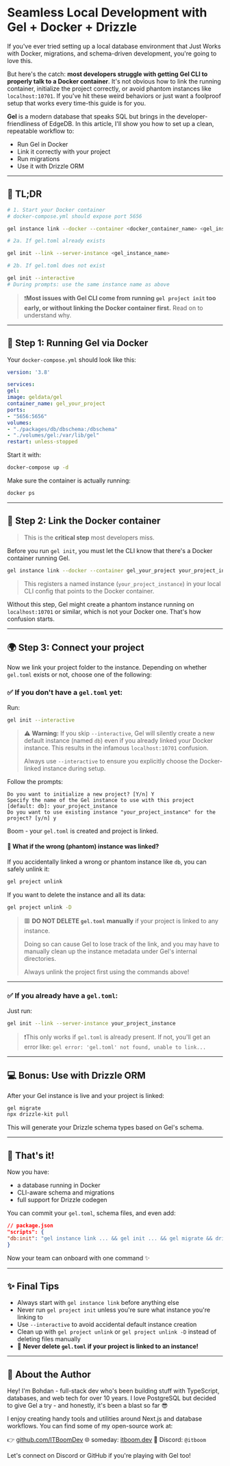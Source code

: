 # Seamless Local Development with Gel + Docker + Drizzle

If you've ever tried setting up a local database environment that Just Works with Docker, migrations, and schema-driven development, you're going to love this.

But here's the catch: **most developers struggle with getting Gel CLI to properly talk to a Docker container**. It's not obvious how to link the running container, initialize the project correctly, or avoid phantom instances like `localhost:10701`. If you've hit these weird behaviors or just want a foolproof setup that works every time-this guide is for you.

**Gel** is a modern database that speaks SQL but brings in the developer-friendliness of EdgeDB. In this article, I'll show you how to set up a clean, repeatable workflow to:

* Run Gel in Docker
* Link it correctly with your project
* Run migrations
* Use it with Drizzle ORM

---

## 🔁 TL;DR

```bash
# 1. Start your Docker container
# docker-compose.yml should expose port 5656

gel instance link --docker --container <docker_container_name> <gel_instance_name>

# 2a. If gel.toml already exists

gel init --link --server-instance <gel_instance_name>

# 2b. If gel.toml does not exist

gel init --interactive
# During prompts: use the same instance name as above
```

> ❗️**Most issues with Gel CLI come from running `gel project init` too early, or without linking the Docker container first.** Read on to understand why.

---

## 🏢 Step 1: Running Gel via Docker

Your `docker-compose.yml` should look like this:

```yaml
version: '3.8'

services:
gel:
image: geldata/gel
container_name: gel_your_project
ports:
- "5656:5656"
volumes:
- "./packages/db/dbschema:/dbschema"
- "./volumes/gel:/var/lib/gel"
restart: unless-stopped
```

Start it with:

```bash
docker-compose up -d
```

Make sure the container is actually running:

```bash
docker ps
```

---

## 🔗 Step 2: Link the Docker container

> This is the **critical step** most developers miss.

Before you run `gel init`, you must let the CLI know that there's a Docker container running Gel.

```bash
gel instance link --docker --container gel_your_project your_project_instance
```

> This registers a named instance (`your_project_instance`) in your local CLI config that points to the Docker container.

Without this step, Gel might create a phantom instance running on `localhost:10701` or similar, which is not your Docker one. That's how confusion starts.

---

## 🌍 Step 3: Connect your project

Now we link your project folder to the instance. Depending on whether `gel.toml` exists or not, choose one of the following:

### ✅ If you don't have a `gel.toml` yet:

Run:

```bash
gel init --interactive
```

> ⚠️ **Warning:** If you skip `--interactive`, Gel will silently create a new default instance (named `db`) even if you already linked your Docker instance. This results in the infamous `localhost:10701` confusion.
>
> Always use `--interactive` to ensure you explicitly choose the Docker-linked instance during setup.

Follow the prompts:

```
Do you want to initialize a new project? [Y/n] Y
Specify the name of the Gel instance to use with this project [default: db]: your_project_instance
Do you want to use existing instance "your_project_instance" for the project? [y/n] y
```

Boom - your `gel.toml` is created and project is linked.

#### 🚫 What if the wrong (phantom) instance was linked?

If you accidentally linked a wrong or phantom instance like `db`, you can safely unlink it:

```bash
gel project unlink
```

If you want to delete the instance and all its data:

```bash
gel project unlink -D
```

> 🟥 **DO NOT DELETE `gel.toml` manually** if your project is linked to any instance.
>
> Doing so can cause Gel to lose track of the link, and you may have to manually clean up the instance metadata under Gel's internal directories.
>
> Always unlink the project first using the commands above!

---

### ✅ If you already have a `gel.toml`:

Just run:

```bash
gel init --link --server-instance your_project_instance
```

> ❗️This only works if `gel.toml` is already present.
> If not, you'll get an error like:
> `gel error: 'gel.toml' not found, unable to link...`

---

## 💻 Bonus: Use with Drizzle ORM

After your Gel instance is live and your project is linked:

```bash
gel migrate
npx drizzle-kit pull
```

This will generate your Drizzle schema types based on Gel's schema.

---

## 🚀 That's it!

Now you have:

* a database running in Docker
* CLI-aware schema and migrations
* full support for Drizzle codegen

You can commit your `gel.toml`, schema files, and even add:

```json
// package.json
"scripts": {
"db:init": "gel instance link ... && gel init ... && gel migrate && drizzle-kit pull"
}
```

Now your team can onboard with one command ✨

---

## ✨ Final Tips

* Always start with `gel instance link` before anything else
* Never run `gel project init` unless you're sure what instance you're linking to
* Use `--interactive` to avoid accidental default instance creation
* Clean up with `gel project unlink` or `gel project unlink -D` instead of deleting files manually
* 🔴 **Never delete `gel.toml` if your project is linked to an instance!**

---

## 🤝 About the Author

Hey! I'm Bohdan - full-stack dev who's been building stuff with TypeScript, databases, and web tech for over 10 years. I love PostgreSQL but decided to give Gel a try - and honestly, it's been a blast so far 😎

I enjoy creating handy tools and utilities around Next.js and database workflows. You can find some of my open-source work at:

👉 [github.com/ITBoomDev](https://github.com/ITBoomDev)
🌐 someday: [itboom.dev](https://itboom.dev)
💬 Discord: `@itboom`

Let's connect on Discord or GitHub if you're playing with Gel too!
